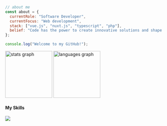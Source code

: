 
```js
// about me
const about = {
  currentRole: "Software Developer",
  currentFocus: "Web development",
  stack: ["vue.js", "nuxt.js", "typescript", "php"],
  belief: "Code has the power to create innovative solutions and shape a better future 🌎☝️"
};

console.log("Welcome to my GitHub!");
```

<div>
  <img src="https://github-readme-stats-liart-mu-48.vercel.app/api?username=ericksoumes&hide_title=true&hide_rank=false&show_icons=true&include_all_commits=true&count_private=true&disable_animations=false&theme=react&locale=en&hide_border=true" height="150" alt="stats graph" />
  <img src="https://github-readme-stats-liart-mu-48.vercel.app/api/top-langs?username=ericksoumes&locale=en&hide_title=false&layout=compact&langs_count=4&theme=react&hide_border=true&card_width=350" height="150" alt="languages graph" />
</div>

<p align="center">
  <h4>My Skills</h4>
  <a href="https://skillicons.dev">
    <img src="https://skillicons.dev/icons?i=css,docker,figma,git,github,html,js,jest,linux,mysql,nextjs,nodejs,postgres,prisma,react,tailwind,ts,vscode,vercel,php,vuejs" />
  </a>
</p>




